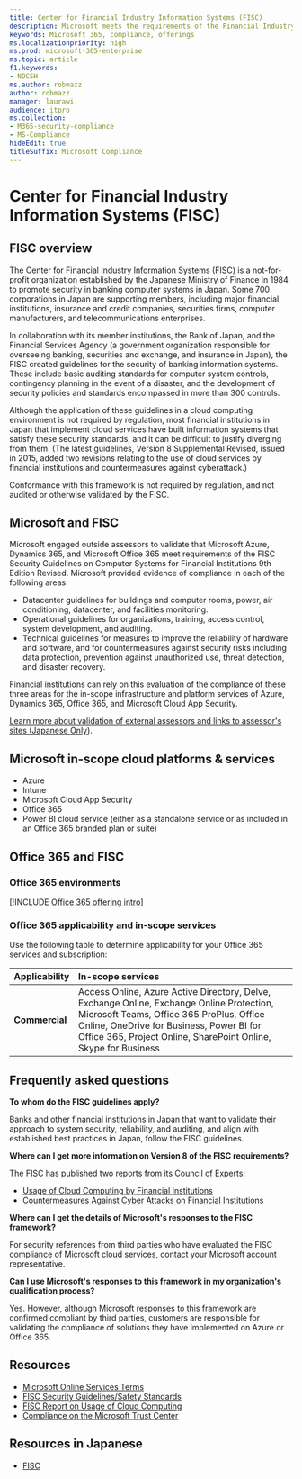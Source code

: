 ```yaml
---
title: Center for Financial Industry Information Systems (FISC)
description: Microsoft meets the requirements of the Financial Industry Information Systems v.8 standard in Japan.
keywords: Microsoft 365, compliance, offerings
ms.localizationpriority: high
ms.prod: microsoft-365-enterprise
ms.topic: article
f1.keywords:
- NOCSH
ms.author: robmazz
author: robmazz
manager: laurawi
audience: itpro
ms.collection:
- M365-security-compliance
- MS-Compliance
hideEdit: true
titleSuffix: Microsoft Compliance
---
```


# Center for Financial Industry Information Systems (FISC)

## FISC overview

The Center for Financial Industry Information Systems (FISC) is a not-for-profit organization established by the Japanese Ministry of Finance in 1984 to promote security in banking computer systems in Japan. Some 700 corporations in Japan are supporting members, including major financial institutions, insurance and credit companies, securities firms, computer manufacturers, and telecommunications enterprises.

In collaboration with its member institutions, the Bank of Japan, and the Financial Services Agency (a government organization responsible for overseeing banking, securities and exchange, and insurance in Japan), the FISC created guidelines for the security of banking information systems. These include basic auditing standards for computer system controls, contingency planning in the event of a disaster, and the development of security policies and standards encompassed in more than 300 controls.

Although the application of these guidelines in a cloud computing environment is not required by regulation, most financial institutions in Japan that implement cloud services have built information systems that satisfy these security standards, and it can be difficult to justify diverging from them. (The latest guidelines, Version 8 Supplemental Revised, issued in 2015, added two revisions relating to the use of cloud services by financial institutions and countermeasures against cyberattack.)

Conformance with this framework is not required by regulation, and not audited or otherwise validated by the FISC.

## Microsoft and FISC

Microsoft engaged outside assessors to validate that Microsoft Azure, Dynamics 365, and Microsoft Office 365 meet requirements of the FISC Security Guidelines on Computer Systems for Financial Institutions 9th Edition Revised. Microsoft provided evidence of compliance in each of the following areas:

- Datacenter guidelines for buildings and computer rooms, power, air conditioning, datacenter, and facilities monitoring.
- Operational guidelines for organizations, training, access control, system development, and auditing.
- Technical guidelines for measures to improve the reliability of hardware and software, and for countermeasures against security risks including data protection, prevention against unauthorized use, threat detection, and disaster recovery.

Financial institutions can rely on this evaluation of the compliance of these three areas for the in-scope infrastructure and platform services of Azure, Dynamics 365, Office 365, and Microsoft Cloud App Security.

[Learn more about validation of external assessors and links to assessor's sites (Japanese Only](https://cloudblogs.microsoft.com/industry-blog/ja-jp/financial-services/2018/05/11/fisc_v9/)).

## Microsoft in-scope cloud platforms & services

- Azure
- Intune
- Microsoft Cloud App Security
- Office 365
- Power BI cloud service (either as a standalone service or as included in an Office 365 branded plan or suite)

## Office 365 and FISC

### Office 365 environments

[!INCLUDE [Office 365 offering intro](../includes/o365-offering-introduction.md)]

### Office 365 applicability and in-scope services

Use the following table to determine applicability for your Office 365 services and subscription:

| **Applicability** | **In-scope services** |
|:------------------|:----------------------|
| **Commercial** | Access Online, Azure Active Directory, Delve, Exchange Online, Exchange Online Protection, Microsoft Teams, Office 365 ProPlus, Office Online, OneDrive for Business, Power BI for Office 365, Project Online, SharePoint Online, Skype for Business |

## Frequently asked questions

**To whom do the FISC guidelines apply?**

Banks and other financial institutions in Japan that want to validate their approach to system security, reliability, and auditing, and align with established best practices in Japan, follow the FISC guidelines.

**Where can I get more information on Version 8 of the FISC requirements?**

The FISC has published two reports from its Council of Experts:

- [Usage of Cloud Computing by Financial Institutions](https://aka.ms/cloud-computing-report-en)
- [Countermeasures Against Cyber Attacks on Financial Institutions](https://aka.ms/cyberattack-counter)

**Where can I get the details of Microsoft's responses to the FISC framework?**

For security references from third parties who have evaluated the FISC compliance of Microsoft cloud services, contact your Microsoft account representative.

**Can I use Microsoft's responses to this framework in my organization's qualification process?**

Yes. However, although Microsoft responses to this framework are confirmed compliant by third parties, customers are responsible for validating the compliance of solutions they have implemented on Azure or Office 365.

## Resources

- [Microsoft Online Services Terms](https://aka.ms/Online-Services-Terms)
- [FISC Security Guidelines/Safety Standards](https://www.fisc.or.jp/english)
- [FISC Report on Usage of Cloud Computing](https://aka.ms/cloud-computing-report-en)
- [Compliance on the Microsoft Trust Center](https://www.microsoft.com/trust-center/compliance/compliance-overview)

## Resources in Japanese

- [FISC](https://www.fisc.or.jp/)
